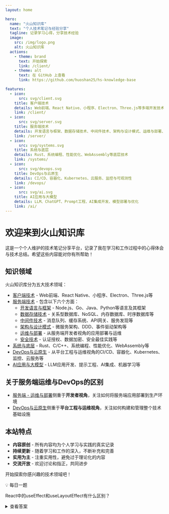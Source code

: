 ```yaml
---
layout: home

hero:
  name: "火山知识库"
  text: "个人技术笔记与经验分享"
  tagline: 记录学习心得，分享技术经验
  image:
    src: /img/logo.png
    alt: 火山知识库
  actions:
    - theme: brand
      text: 开始探索
      link: /client/
    - theme: alt
      text: 在 GitHub 上查看
      link: https://github.com/huoshan25/hs-knowledge-base

features:
  - icon: 
      src: svg/client.svg
    title: 客户端技术
    details: Web前端、React Native、小程序、Electron、Three.js等多端开发技术与实践
    link: /client/
  - icon:
      src: svg/server.svg
    title: 服务端技术
    details: 开发语言与框架、数据存储技术、中间件技术、架构与设计模式、运维与部署、安全技术等
    link: /server/
  - icon:
      src: svg/systems.svg
    title: 系统与底层
    details: Rust、系统编程、性能优化、WebAssembly等底层技术
    link: /systems/
  - icon:
      src: svg/devops.svg
    title: DevOps与云原生
    details: CI/CD、容器化、Kubernetes、云服务、监控与可观测性
    link: /devops/
  - icon:
      src: svg/ai.svg
    title: AI应用与大模型
    details: LLM、ChatGPT、Prompt工程、AI集成开发、模型部署与优化
    link: /ai/
---
```


# 欢迎来到火山知识库

这是一个个人维护的技术笔记分享平台，记录了我在学习和工作过程中的心得体会与技术总结。希望这些内容能对你有所帮助！

## 知识领域

火山知识库分为五大技术领域：

- [客户端技术](/client/) - Web前端、React Native、小程序、Electron、Three.js等
- [服务端技术](/server/) - 包含以下六个方面：
  - [开发语言与框架](/server/开发语言与框架/) - Node.js、Go、Java、Python等语言及其框架
  - [数据存储技术](/server/数据存储技术/) - 关系型数据库、NoSQL、内存数据库、时序数据库等
  - [中间件技术](/server/中间件技术/) - 消息队列、缓存系统、API网关、服务发现等
  - [架构与设计模式](/server/架构与设计模式/) - 微服务架构、DDD、事件驱动架构等
  - [运维与部署](/server/运维与部署/) - 从服务端开发者视角的应用部署与运维
  - [安全技术](/server/安全技术/) - 认证授权、数据加密、安全最佳实践等
- [系统与底层](/systems/) - Rust、C/C++、系统编程、性能优化、WebAssembly等
- [DevOps与云原生](/devops/) - 从平台工程与运维视角的CI/CD、容器化、Kubernetes、监控、云服务等
- [AI应用与大模型](/ai/) - LLM应用开发、提示工程、AI集成、机器学习等

## 关于服务端运维与DevOps的区别

- [服务端 - 运维与部署](/server/运维与部署/)侧重于**开发者视角**，关注如何将服务端应用部署到生产环境
- [DevOps与云原生](/devops/)侧重于**平台工程与运维视角**，关注如何构建和管理整个技术基础设施

## 本站特点

- **内容原创** - 所有内容均为个人学习与实践的真实记录
- **持续更新** - 随着学习和工作的深入，不断补充和完善
- **实用为主** - 注重实用性，避免过于理论化的内容
- **交流开放** - 欢迎讨论和指正，共同进步

开始探索你感兴趣的技术领域吧！

<div class="custom-block">
  <p class="custom-block-title">💡 每日一题</p>
  <p>React中的useEffect和useLayoutEffect有什么区别？</p>
  <details>
    <summary>查看答案</summary>
    <p>useEffect是异步执行的，而useLayoutEffect是同步执行的。useLayoutEffect会在所有DOM变更之后同步调用，但在浏览器绘制之前完成。这使得它适合于需要在DOM更新后立即执行的操作，如测量DOM元素或者调整布局。而useEffect是在浏览器绘制之后异步执行的，更适合大多数副作用操作。</p>
  </details>
</div> 